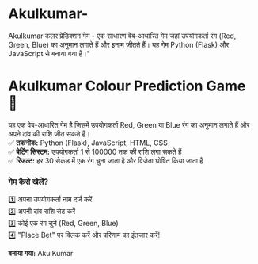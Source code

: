 # Akulkumar-
Akulkumar कलर प्रेडिक्शन गेम - एक साधारण वेब-आधारित गेम जहां उपयोगकर्ता रंग (Red, Green, Blue) का अनुमान लगाते हैं और इनाम जीतते हैं। यह गेम Python (Flask) और JavaScript से बनाया गया है।"
# Akulkumar Colour Prediction Game 🎲

यह एक वेब-आधारित गेम है जिसमें उपयोगकर्ता Red, Green या Blue रंग का अनुमान लगाते हैं और अपने दांव की राशि जीत सकते हैं।  
✅ **तकनीक:** Python (Flask), JavaScript, HTML, CSS  
✅ **बेटिंग सिस्टम:** उपयोगकर्ता 1 से 100000 तक की राशि लगा सकते हैं  
✅ **रिजल्ट:** हर 30 सेकंड में एक रंग चुना जाता है और विजेता घोषित किया जाता है  

### गेम कैसे खेलें?  
1️⃣ अपना उपयोगकर्ता नाम दर्ज करें  
2️⃣ अपनी दांव राशि सेट करें  
3️⃣ कोई एक रंग चुनें (Red, Green, Blue)  
4️⃣ "Place Bet" पर क्लिक करें और परिणाम का इंतजार करें!  

**बनाया गया:** AkulKumar  

